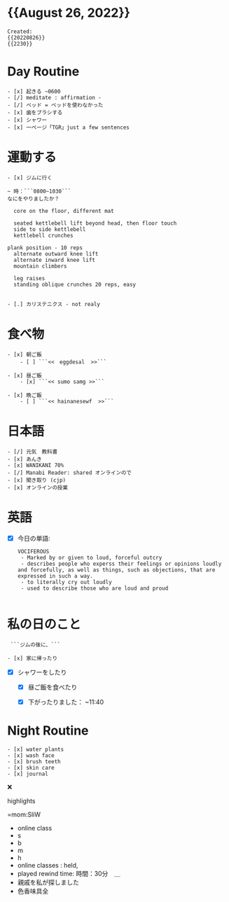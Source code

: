 # {{August 26, 2022}}
	Created: 
	{{20220826}} 
	{{2230}}


      
# Day Routine

	- [x] 起きる ~0600
	- [/] meditate : affirmation -
	- [/] ベッド = ベッドを使わなかった
	- [x] 歯をブラシする
	- [x] シャワー
	- [x] 一ページ「TGR」just a few sentences

# 運動する

	- [x] ジムに行く 

	~ 時：```0800~1030``` 
	なにをやりましたか？ 
      
      core on the floor, different mat
      
      seated kettlebell lift beyond head, then floor touch
      side to side kettlebell
      kettlebell crunches
      
    plank position - 10 reps
      alternate outward knee lift
      alternate inward knee lift
      mountain climbers
      
      leg raises
      standing oblique crunches 20 reps, easy


	- [.] カリステニクス - not realy

# 食べ物

	- [x] 朝ご飯
		- [ ] ```<<　eggdesal  >>```

	- [x] 昼ご飯
		- [x] ```<< sumo samg >>```

	- [x] 晩ご飯
		- [ ] ```<< hainanesewf  >>```

# 日本語

	- [/] 元気　教科書
	- [x] あんき
	- [x] WANIKANI 70%
	- [/] Manabi Reader: shared オンラインので
	- [x] 聞き取り (cjp)
	- [x] オンラインの授業


# 英語

- [x] 今日の単語:

	 ``` 
	 VOCIFEROUS
	  - Marked by or given to loud, forceful outcry
	  - describes people who experss their feelings or opinions loudly and forcefully, as well as things, such as objections, that are expressed in such a way.
	  - to literally cry out loudly
	  - used to describe those who are loud and proud
	  
	```



# 私の日のこと
	 ```ジムの後に、```

	- [x] 家に帰ったり
  - [x] シャワーをしたり
	- [x] 昼ご飯を食べたり
	- [x] 下がったりました： ~11:40
 

# Night Routine
	- [x] water plants 
	- [x] wash face
	- [x] brush teeth
	- [x] skin care
	- [x] journal


❌

highlights

=mom:SliW
- online class
- s
- b
- m
- h
- online classes : held, 
- played rewind time: 時間：30分　＿　
- 親戚を私が探しました
- 色香味具全
